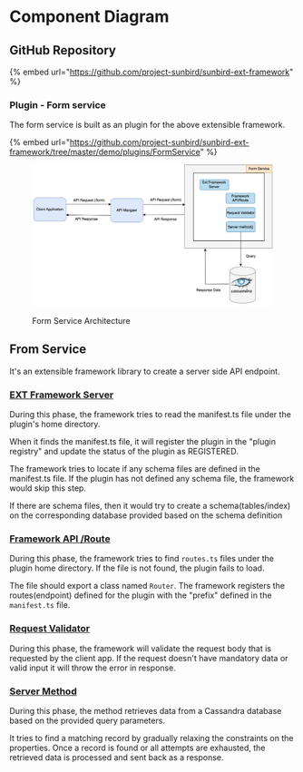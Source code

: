 # Component Diagram

## GitHub Repository&#x20;

{% embed url="https://github.com/project-sunbird/sunbird-ext-framework" %}

### Plugin - Form service

The form service is built as an plugin for the above extensible framework.&#x20;

{% embed url="https://github.com/project-sunbird/sunbird-ext-framework/tree/master/demo/plugins/FormService" %}

<figure><img src="../../../../.gitbook/assets/Screenshot 2023-08-09 at 3.11.47 PM.png" alt=""><figcaption><p>Form Service Architecture</p></figcaption></figure>

## From Service

It's an extensible framework library to create a server side API endpoint.&#x20;

### [EXT Framework Server](https://github.com/project-sunbird/sunbird-ext-framework/blob/master/server/README.md#plugin-lifecycle)

During this phase, the framework tries to read the manifest.ts file under the plugin's home directory.&#x20;

When it finds the manifest.ts file, it will register the plugin in the "plugin registry" and update the status of the plugin as REGISTERED.

The framework tries to locate if any schema files are defined in the manifest.ts file. If the plugin has not defined any schema file, the framework would skip this step.

If there are schema files, then it would try to create a schema(tables/index) on the corresponding database provided based on the schema definition

### [Framework API /Route](https://github.com/project-sunbird/sunbird-ext-framework/blob/master/demo/plugins/FormService/server/routes.ts)

During this phase, the framework tries to find `routes.ts` files under the plugin home directory. If the file is not found, the plugin fails to load.&#x20;

The file should export a class named `Router`. The framework registers the routes(endpoint) defined for the plugin with the "prefix" defined in the `manifest.ts` file.

### [Request Validator](https://github.com/project-sunbird/sunbird-ext-framework/blob/master/demo/plugins/FormService/server/RequestValidator/index.ts)

During this phase, the framework will validate the request body that is requested by the client app. If the request doesn't have mandatory data or valid input it will throw the error in response.

### [Server Method](https://github.com/project-sunbird/sunbird-ext-framework/blob/master/demo/plugins/FormService/server/server.ts)

During this phase, the method retrieves data from a Cassandra database based on the provided query parameters.&#x20;

It tries to find a matching record by gradually relaxing the constraints on the properties. Once a record is found or all attempts are exhausted, the retrieved data is processed and sent back as a response.









###

